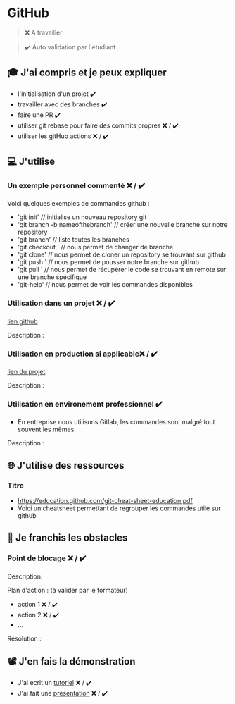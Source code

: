 # GitHub

> ❌ A travailler

> ✔️ Auto validation par l'étudiant

## 🎓 J'ai compris et je peux expliquer

- l'initialisation d'un projet ✔️
- travailler avec des branches ✔️
- faire une PR ✔️
- utiliser git rebase pour faire des commits propres ❌ / ✔️
- utiliser les gitHub actions ❌ / ✔️

## 💻 J'utilise

### Un exemple personnel commenté ❌ / ✔️
Voici quelques exemples de commandes github : 
- 'git init' // initialise un nouveau repository git
- 'git branch -b nameofthebranch' // créer une nouvelle branche sur notre repository
- 'git branch' // liste toutes les branches
- 'git checkout <branch>' // nous permet de changer de branche
- 'git clone' // nous permet de cloner un repository se trouvant sur github
- 'git push <remote> <branch>' // nous permet de pousser notre branche sur github
- 'git pull <remote> <branch>' // nous permet de récupérer le code se trouvant en remote sur une branche spécifique
- 'git-help' // nous permet de voir les commandes disponibles

### Utilisation dans un projet ❌ / ✔️

[lien github](...)

Description :

### Utilisation en production si applicable❌ / ✔️

[lien du projet](https://github.com/WildCodeSchool/2022-11-turing-FindSpots)

Description :

### Utilisation en environement professionnel ✔️
  - En entreprise nous utilisons Gitlab, les commandes sont malgré tout souvent les mêmes. 

Description :

## 🌐 J'utilise des ressources

### Titre

- https://education.github.com/git-cheat-sheet-education.pdf
- Voici un cheatsheet permettant de regrouper les commandes utile sur github

## 🚧 Je franchis les obstacles

### Point de blocage ❌ / ✔️

Description:

Plan d'action : (à valider par le formateur)

- action 1 ❌ / ✔️
- action 2 ❌ / ✔️
- ...

Résolution :

## 📽️ J'en fais la démonstration

- J'ai ecrit un [tutoriel](...) ❌ / ✔️
- J'ai fait une [présentation](...) ❌ / ✔️
